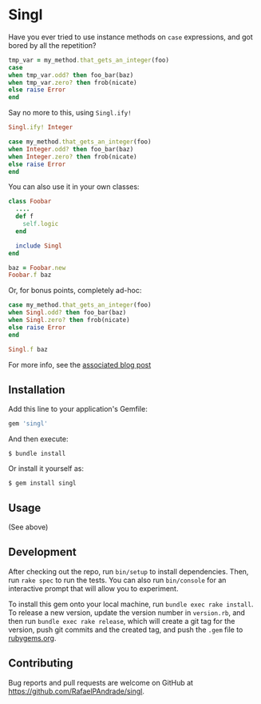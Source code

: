 # Singl

Have you ever tried to use instance methods on `case` expressions,
and got bored by all the repetition?

```ruby
tmp_var = my_method.that_gets_an_integer(foo)
case
when tmp_var.odd? then foo_bar(baz)
when tmp_var.zero? then frob(nicate)
else raise Error
end
```
Say no more to this, using `Singl.ify!`

```ruby
Singl.ify! Integer

case my_method.that_gets_an_integer(foo)
when Integer.odd? then foo_bar(baz)
when Integer.zero? then frob(nicate)
else raise Error
end
```

You can also use it in your own classes:

```ruby
class Foobar
  ....
  def f
    self.logic
  end

  include Singl
end

baz = Foobar.new
Foobar.f baz
```

Or, for bonus points, completely ad-hoc:

```ruby
case my_method.that_gets_an_integer(foo)
when Singl.odd? then foo_bar(baz)
when Singl.zero? then frob(nicate)
else raise Error
end

Singl.f baz
```

For more info, see the [associated blog post][]

[associated blog post]: https://web.ist.utl.pt/ist186503/posts/008_Ruby-turning-instance-methods-into-class-methods.html


## Installation

Add this line to your application's Gemfile:

```ruby
gem 'singl'
```

And then execute:

    $ bundle install

Or install it yourself as:

    $ gem install singl

## Usage

(See above)

## Development

After checking out the repo, run `bin/setup` to install dependencies. Then, run `rake spec` to run the tests. You can also run `bin/console` for an interactive prompt that will allow you to experiment.

To install this gem onto your local machine, run `bundle exec rake install`. To release a new version, update the version number in `version.rb`, and then run `bundle exec rake release`, which will create a git tag for the version, push git commits and the created tag, and push the `.gem` file to [rubygems.org](https://rubygems.org).

## Contributing

Bug reports and pull requests are welcome on GitHub at https://github.com/RafaelPAndrade/singl.
